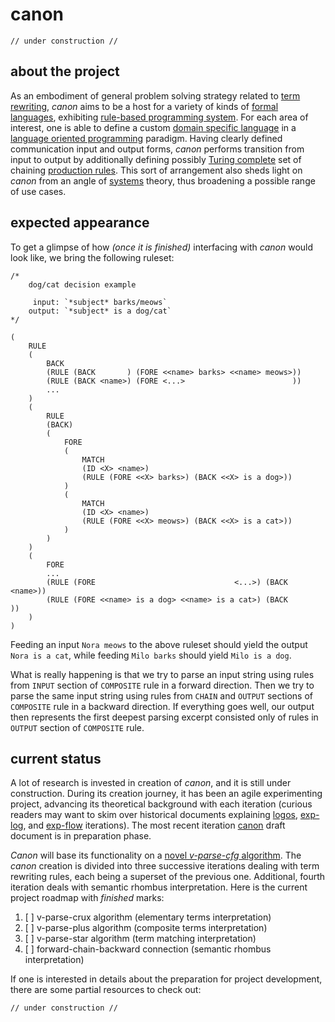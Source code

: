 # canon

    // under construction //

## about the project

As an embodiment of general problem solving strategy related to [term rewriting](https://en.wikipedia.org/wiki/Rewriting), *canon* aims to be a host for a variety of kinds of [formal languages](https://en.wikipedia.org/wiki/Formal_language), exhibiting [rule-based programming system](https://en.wikipedia.org/wiki/Rule-based_system). For each area of interest, one is able to define a custom [domain specific language](https://en.wikipedia.org/wiki/Domain-specific_language) in a [language oriented programming](https://en.wikipedia.org/wiki/Language-oriented_programming) paradigm. Having clearly defined communication input and output forms, *canon* performs transition from input to output by additionally defining possibly [Turing complete](https://en.wikipedia.org/wiki/Turing_completeness) set of chaining [production rules](https://en.wikipedia.org/wiki/Production_(computer_science)). This sort of arrangement also sheds light on *canon* from an angle of [systems](https://en.wikipedia.org/wiki/System) theory, thus broadening a possible range of use cases.

## expected appearance

To get a glimpse of how *(once it is finished)* interfacing with *canon* would look like, we bring the following ruleset:

    /*
        dog/cat decision example
        
         input: `*subject* barks/meows`
        output: `*subject* is a dog/cat`
    */
    
    (
        RULE
        (
            BACK
            (RULE (BACK       ) (FORE <<name> barks> <<name> meows>))
            (RULE (BACK <name>) (FORE <...>                        ))
            ...
        )
        (
            RULE
            (BACK)
            (
                FORE
                (
                    MATCH
                    (ID <X> <name>)
                    (RULE (FORE <<X> barks>) (BACK <<X> is a dog>))
                )
                (
                    MATCH
                    (ID <X> <name>)
                    (RULE (FORE <<X> meows>) (BACK <<X> is a cat>))
                )
            )
        )
        (
            FORE
            ...
            (RULE (FORE                               <...>) (BACK <name>))
            (RULE (FORE <<name> is a dog> <<name> is a cat>) (BACK       ))
        )
    )
    
Feeding an input `Nora meows` to the above ruleset should yield the output `Nora is a cat`, while feeding `Milo barks` should yield `Milo is a dog`.

What is really happening is that we try to parse an input string using rules from `INPUT` section of `COMPOSITE` rule in a forward direction. Then we try to parse the same input string using rules from `CHAIN` and `OUTPUT` sections of `COMPOSITE` rule in a backward direction. If everything goes well, our output then represents the first deepest parsing excerpt consisted only of rules in `OUTPUT` section of `COMPOSITE` rule.

## current status

A lot of research is invested in creation of *canon*, and it is still under construction. During its creation journey, it has been an agile experimenting project, advancing its theoretical background with each iteration (curious readers may want to skim over historical documents explaining [logos](history/2019-aug-logos.md), [exp-log](history/2021-aug-exp-log.md), and [exp-flow](history/2022-apr-exp-flow.md) iterations). The most recent iteration [canon](canon.md) draft document is in preparation phase.

*Canon* will base its functionality on a [novel *v-parse-cfg* algorithm](https://github.com/contrast-zone/v-parse-cfg). The *canon* creation is divided into three successive iterations dealing with term rewriting rules, each being a superset of the previous one. Additional, fourth iteration deals with semantic rhombus interpretation. Here is the current project roadmap with *finished* marks:

1. [ ] v-parse-crux algorithm (elementary terms interpretation)
2. [ ] v-parse-plus algorithm (composite terms interpretation)
3. [ ] v-parse-star algorithm (term matching interpretation)
4. [ ] forward-chain-backward connection (semantic rhombus interpretation)

If one is interested in details about the preparation for project development, there are some partial resources to check out:

    // under construction //
